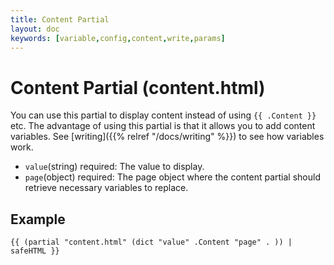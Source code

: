 ```yaml
---
title: Content Partial
layout: doc
keywords: [variable,config,content,write,params]
---
```

# Content Partial (content.html)
You can use this partial to display content instead of using `{{ .Content }}` etc. The advantage of using this partial is that it allows you to add content variables. See [writing]({{% relref "/docs/writing" %}}) to see how variables work.
- `value`(string) required: The value to display.
- `page`(object) required: The page object where the content partial should retrieve necessary variables to replace.

## Example
```go-html-template
{{ (partial "content.html" (dict "value" .Content "page" . )) | safeHTML }}
```